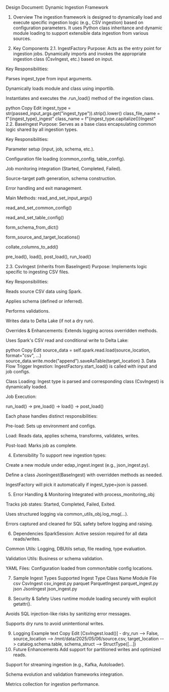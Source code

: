 Design Document: Dynamic Ingestion Framework
1. Overview
The ingestion framework is designed to dynamically load and execute specific ingestion logic (e.g., CSV ingestion) based on configuration parameters. It uses Python class inheritance and dynamic module loading to support extensible data ingestion from various sources.

2. Key Components
2.1. IngestFactory
Purpose: Acts as the entry point for ingestion jobs. Dynamically imports and invokes the appropriate ingestion class (CsvIngest, etc.) based on input.

Key Responsibilities:

Parses ingest_type from input arguments.

Dynamically loads module and class using importlib.

Instantiates and executes the .run_load() method of the ingestion class.

python
Copy
Edit
ingest_type = str(passed_input_args.get("ingest_type")).strip().lower()
class_file_name = f"{ingest_type}_ingest"
class_name = f"{ingest_type.capitalize()}Ingest"
2.2. BaseIngest
Purpose: Serves as a base class encapsulating common logic shared by all ingestion types.

Key Responsibilities:

Parameter setup (input, job, schema, etc.).

Configuration file loading (common_config, table_config).

Job monitoring integration (Started, Completed, Failed).

Source-target path generation, schema construction.

Error handling and exit management.

Main Methods:
read_and_set_input_args()

read_and_set_common_config()

read_and_set_table_config()

form_schema_from_dict()

form_source_and_target_locations()

collate_columns_to_add()

pre_load(), load(), post_load(), run_load()

2.3. CsvIngest (inherits from BaseIngest)
Purpose: Implements logic specific to ingesting CSV files.

Key Responsibilities:

Reads source CSV data using Spark.

Applies schema (defined or inferred).

Performs validations.

Writes data to Delta Lake (if not a dry run).

Overrides & Enhancements:
Extends logging across overridden methods.

Uses Spark's CSV read and conditional write to Delta Lake:

python
Copy
Edit
source_data = self.spark.read.load(source_location, format="csv", ...)
source_data.write.mode("append").saveAsTable(target_location)
3. Data Flow
Trigger Ingestion: IngestFactory.start_load() is called with input and job configs.

Class Loading: Ingest type is parsed and corresponding class (CsvIngest) is dynamically loaded.

Job Execution:

run_load() → pre_load() → load() → post_load()

Each phase handles distinct responsibilities:

Pre-load: Sets up environment and configs.

Load: Reads data, applies schema, transforms, validates, writes.

Post-load: Marks job as complete.

4. Extensibility
To support new ingestion types:

Create a new module under edap_ingest.ingest (e.g., json_ingest.py).

Define a class JsonIngest(BaseIngest) with overridden methods as needed.

IngestFactory will pick it automatically if ingest_type=json is passed.

5. Error Handling & Monitoring
Integrated with process_monitoring_obj:

Tracks job states: Started, Completed, Failed, Exited.

Uses structured logging via common_utils_obj.log_msg(...).

Errors captured and cleaned for SQL safety before logging and raising.

6. Dependencies
SparkSession: Active session required for all data reads/writes.

Common Utils: Logging, DBUtils setup, file reading, type evaluation.

Validation Utils: Business or schema validation.

YAML Files: Configuration loaded from common/table config locations.

7. Sample Ingest Types Supported
Ingest Type	Class Name	Module File
csv	CsvIngest	csv_ingest.py
parquet	ParquetIngest	parquet_ingest.py
json	JsonIngest	json_ingest.py

8. Security & Safety
Uses runtime module loading securely with explicit getattr().

Avoids SQL injection-like risks by sanitizing error messages.

Supports dry runs to avoid unintentional writes.

9. Logging Example
text
Copy
Edit
[CsvIngest.load()] - dry_run --> False,
source_location --> /mnt/data/2025/05/06/source.csv,
target_location --> catalog.schema.table,
schema_struct --> StructType([...])
10. Future Enhancements
Add support for partitioned writes and optimized reads.

Support for streaming ingestion (e.g., Kafka, Autoloader).

Schema evolution and validation frameworks integration.

Metrics collection for ingestion performance.

